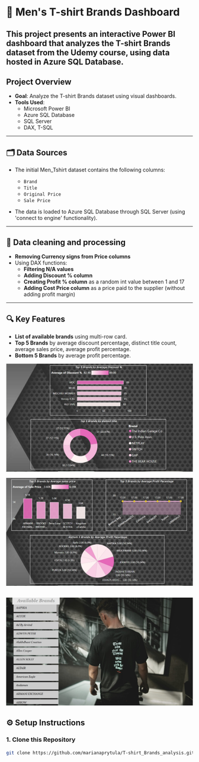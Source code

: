 # 👕 Men's T-shirt Brands Dashboard

This project presents an interactive Power BI dashboard that analyzes the T-shirt Brands dataset from the Udemy course, using data hosted in Azure SQL Database. 
---

## Project Overview

- **Goal**: Analyze the T-shirt Brands dataset using visual dashboards.
- **Tools Used**:
  - Microsoft Power BI 
  - Azure SQL Database 
  - SQL Server 
  - DAX, T-SQL 

---

## 🗂️ Data Sources

- The initial Men_Tshirt dataset contains the following columns:
  - `Brand` 
  - `Title`
  - `Original Price`
  - `Sale Price`

- The data is loaded to Azure SQL Database through SQL Server (using 'connect to engine' functionality).


---

## 🧹 Data cleaning and processing 

-  **Removing Currency signs from Price columns**
 - Using DAX functions:
    -  **Filtering N/A values**
    -  **Adding Discount % column**
    -  **Creating Profit % column** as a random int value between 1 and 17 
    -  **Adding Cost Price column** as a price paid to the supplier (without adding profit margin)

---

## 🔍 Key Features

-  **List of available brands** using multi-row card.
-  **Top 5 Brands** by average discount percentage, distinct title count, average sales price, average profit percentage. 
-  **Bottom 5 Brands** by average profit percentage.

![Details_part_1](dashboard_images/Details_part_1.jpg "A screenshot showing the Details_part_1.") 

![Details_part_2](dashboard_images/Details_part_2.jpg "A screenshot showing the Details_part_2.") 

![List_of_Brands](dashboard_images/List_of_Brands.jpg "A screenshot showing the List_of_Brands.") 
---



## ⚙️ Setup Instructions

### 1. Clone this Repository
```bash
git clone https://github.com/marianaprytula/T-shirt_Brands_analysis.git